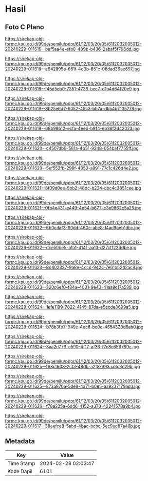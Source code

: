 # Hasil

## Foto C Plano

https://sirekap-obj-formc.kpu.go.id/99de/pemilu/pdpr/61/12/03/20/05/6112032005012-20240229-011616--baf5aa4e-efb8-489b-b436-2abaf5f796dd.jpg

https://sirekap-obj-formc.kpu.go.id/99de/pemilu/pdpr/61/12/03/20/05/6112032005012-20240229-011618--a842895a-661f-4d3b-851c-06dad36ae697.jpg

https://sirekap-obj-formc.kpu.go.id/99de/pemilu/pdpr/61/12/03/20/05/6112032005012-20240229-011618--f45d5eb0-7351-4736-bec7-d1b4d64f20e9.jpg

https://sirekap-obj-formc.kpu.go.id/99de/pemilu/pdpr/61/12/03/20/05/6112032005012-20240229-011619--8b25e6d7-6052-45c3-bb7a-dbb4b7135778.jpg

https://sirekap-obj-formc.kpu.go.id/99de/pemilu/pdpr/61/12/03/20/05/6112032005012-20240229-011619--68b98b12-ecfa-4eed-b914-eb36f2d42023.jpg

https://sirekap-obj-formc.kpu.go.id/99de/pemilu/pdpr/61/12/03/20/05/6112032005012-20240229-011620--c4507db9-581a-4b51-9248-054baf7755ff.jpg

https://sirekap-obj-formc.kpu.go.id/99de/pemilu/pdpr/61/12/03/20/05/6112032005012-20240229-011620--5ef552fb-299f-4353-a991-77c1c426d4e2.jpg

https://sirekap-obj-formc.kpu.go.id/99de/pemilu/pdpr/61/12/03/20/05/6112032005012-20240229-011621--8f09d0ee-5bb2-48dc-b224-cbc4c3851cee.jpg

https://sirekap-obj-formc.kpu.go.id/99de/pemilu/pdpr/61/12/03/20/05/6112032005012-20240229-011621--0fb4e431-e449-4e54-b677-c3e9862c5a25.jpg

https://sirekap-obj-formc.kpu.go.id/99de/pemilu/pdpr/61/12/03/20/05/6112032005012-20240229-011622--6b0cdaf3-90dd-460e-abc8-f4ad9aeb1dbc.jpg

https://sirekap-obj-formc.kpu.go.id/99de/pemilu/pdpr/61/12/03/20/05/6112032005012-20240229-011622--dce50be5-a1b1-4141-aa13-d27cf1224dbe.jpg

https://sirekap-obj-formc.kpu.go.id/99de/pemilu/pdpr/61/12/03/20/05/6112032005012-20240229-011623--8d402337-9a8e-4ccd-942c-7e61b5242ac8.jpg

https://sirekap-obj-formc.kpu.go.id/99de/pemilu/pdpr/61/12/03/20/05/6112032005012-20240229-011623--320c6ef0-f84a-4031-9e43-41aa9c17a589.jpg

https://sirekap-obj-formc.kpu.go.id/99de/pemilu/pdpr/61/12/03/20/05/6112032005012-20240229-011624--1efe1199-7822-4145-87da-e5ccde8699a5.jpg

https://sirekap-obj-formc.kpu.go.id/99de/pemilu/pdpr/61/12/03/20/05/6112032005012-20240229-011624--b78b3fb7-949e-4ec6-be0c-4654328d8ab0.jpg

https://sirekap-obj-formc.kpu.go.id/99de/pemilu/pdpr/61/12/03/20/05/6112032005012-20240229-011624--3aa2d779-c590-4f17-af36-f7c8c656760e.jpg

https://sirekap-obj-formc.kpu.go.id/99de/pemilu/pdpr/61/12/03/20/05/6112032005012-20240229-011625--f68cf608-2cf3-48db-a2f8-693aa3c3d29b.jpg

https://sirekap-obj-formc.kpu.go.id/99de/pemilu/pdpr/61/12/03/20/05/6112032005012-20240229-011625--873a870a-5de8-4a71-b0e5-aa9237179ad3.jpg

https://sirekap-obj-formc.kpu.go.id/99de/pemilu/pdpr/61/12/03/20/05/6112032005012-20240229-011626--f78a225a-6dd6-4152-a370-42241578a9b4.jpg

https://sirekap-obj-formc.kpu.go.id/99de/pemilu/pdpr/61/12/03/20/05/6112032005012-20240229-011617--38eefce8-5abd-4bac-bcbc-5ec9ed87a40b.jpg


## Metadata

| Key        | Value               |
| ---------- | ------------------- |
| Time Stamp | 2024-02-29 02:03:47 |
| Kode Dapil | 6101                |



